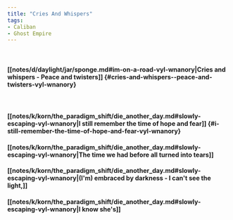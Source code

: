 ```yaml
---
title: "Cries And Whispers"
tags:
- Caliban
- Ghost Empire
---
```

&nbsp;
#### [[notes/d/daylight/jar/sponge.md#im-on-a-road-vyl-wnanory|Cries and whispers - Peace and twisters]] {#cries-and-whispers--peace-and-twisters-vyl-wnanory}
&nbsp;
#### [[notes/k/korn/the_paradigm_shift/die_another_day.md#slowly-escaping-vyl-wnanory|I still remember the time of hope and fear]] {#i-still-remember-the-time-of-hope-and-fear-vyl-wnanory}
#### [[notes/k/korn/the_paradigm_shift/die_another_day.md#slowly-escaping-vyl-wnanory|The time we had before all turned into tears]]
#### [[notes/k/korn/the_paradigm_shift/die_another_day.md#slowly-escaping-vyl-wnanory|(I'm) embraced by darkness - I can't see the light,]]
#### [[notes/k/korn/the_paradigm_shift/die_another_day.md#slowly-escaping-vyl-wnanory|I know she's]]
